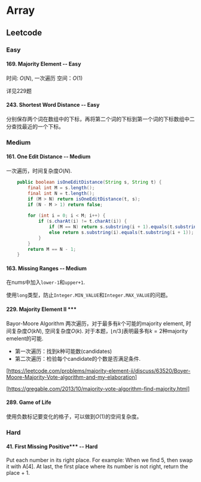 # Array
## Leetcode
### Easy

#### 169. Majority Element -- Easy
时间: $O(N)$, 一次遍历
空间：$O(1)$

详见229题

#### 243. Shortest Word Distance -- Easy
分别保存两个词在数组中的下标，再将第二个词的下标到第一个词的下标数组中二分查找最近的一个下标。

### Medium
#### 161. One Edit Distance -- Medium
一次遍历，时间复杂度$O(N)$.
```java
    public boolean isOneEditDistance(String s, String t) {
        final int M = s.length();
        final int N = t.length();
        if (M > N) return isOneEditDistance(t, s);
        if (N - M > 1) return false;
        
        for (int i = 0; i < M; i++) {
            if (s.charAt(i) != t.charAt(i)) {
                if (M == N) return s.substring(i + 1).equals(t.substring(i + 1));
                else return s.substring(i).equals(t.substring(i + 1));
            }
        }
        return M == N - 1;
    }
```

#### 163. Missing Ranges -- Medium
在nums中加入`lower-1`和`upper+1`.

使用`long`类型，防止`Integer.MIN_VALUE`和`Integer.MAX_VALUE`的问题。


#### 229. Majority Element II ***
Bayor-Moore Algorithm
两次遍历，对于最多有$k$个可能的majority element, 时间复杂度$O(kN)$, 空间复杂度$O(k)$. 对于本题，$\lfloor n/3 \rfloor$表明最多有$k=2$种majority emelent的可能.
* 第一次遍历：找到$k$种可能数(candidates)
* 第二次遍历：检验每个candidate的个数是否满足条件.


[https://leetcode.com/problems/majority-element-ii/discuss/63520/Boyer-Moore-Majority-Vote-algorithm-and-my-elaboration]

[https://gregable.com/2013/10/majority-vote-algorithm-find-majority.html]

#### 289. Game of Life
使用负数标记要变化的格子，可以做到$O(1)$的空间复杂度。


### Hard

#### 41. First Missing Positive*** -- Hard
Put each number in its right place.
For example: When we find 5, then swap it with A[4].
At last, the first place where its number is not right, return the place + 1.